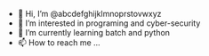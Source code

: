 - 👋 Hi, I’m @abcdefghijklmnoprstovwxyz
- 👀 I’m interested in programing and cyber-security
- 🌱 I’m currently learning batch and python
- 📫 How to reach me ...

<!---
abcdefghijklmnoprstovwxyz/abcdefghijklmnoprstovwxyz is a ✨ special ✨ repository because its `README.md` (this file) appears on your GitHub profile.
You can click the Preview link to take a look at your changes.
--->
